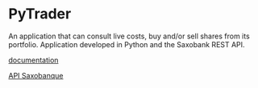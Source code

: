 # PyTrader
An application that can consult live costs, buy and/or sell shares from its portfolio.
Application developed in Python and the Saxobank REST API.

[documentation](https://htmlpreview.github.io/?https://github.com/TeivaScouarnec/Trader/blob/main/html/PyTrader.html)

[API Saxobanque](https://www.home.saxo/fr-fr/platforms/api?seg=orgtraffic)
